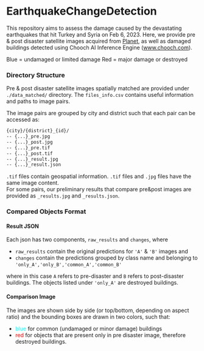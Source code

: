 # EarthquakeChangeDetection

This repository aims to assess the damage caused by the devastating earthquakes that hit Turkey and Syria on Feb 6, 2023. 
Here, we provide pre & post disaster satellite images acquired from [Planet](https://www.planet.com/), as well as damaged buildings 
detected using Chooch AI Inference Engine (www.chooch.com). 

Blue = undamaged or limited damage 
Red = major damage or destroyed 

### Directory Structure
Pre & post disaster satellite images spatially matched are provided under `./data_matched/`  directory. 
The `files_info.csv` contains useful information and paths to image pairs. 

The image pairs are grouped by city and district such that each pair can be accessed as:  
```bash
{city}/{district}_{id}/
-- {...}_pre.jpg
-- {...}_post.jpg
-- {...}_pre.tif
-- {...}_post.tif
-- {...}_result.jpg
-- {...}_result.json
```
`.tif` files contain geospatial information. `.tif` files and `.jpg` files have the same image content.  
For some pairs, our preliminary results that compare pre&post images are provided as `_results.jpg` and `_results.json`. 

### Compared Objects Format

#### Result JSON 

Each json has two components, `raw_results` and `changes`, where 
- `raw_results` contain the original predictions for `'A'` & `'B'` images and 
- `changes` contain the predictions grouped by class name and belonging to `'only_A','only_B','common_A','common_B'`  

where in this case `A` refers to pre-disaster and `B` refers to post-disaster buildings. The objects listed under `'only_A'` are destroyed buildings.

####  Comparison Image
The images are shown side by side (or top/bottom, depending on aspect ratio) and the bounding boxes are drawn in two colors, such that:    
- <span style="color:cyan">blue</span> for common (undamaged or minor damage) buildings 
- <span style="color:red">red</span> for objects that are present only in pre disaster image, therefore destroyed buildings.

